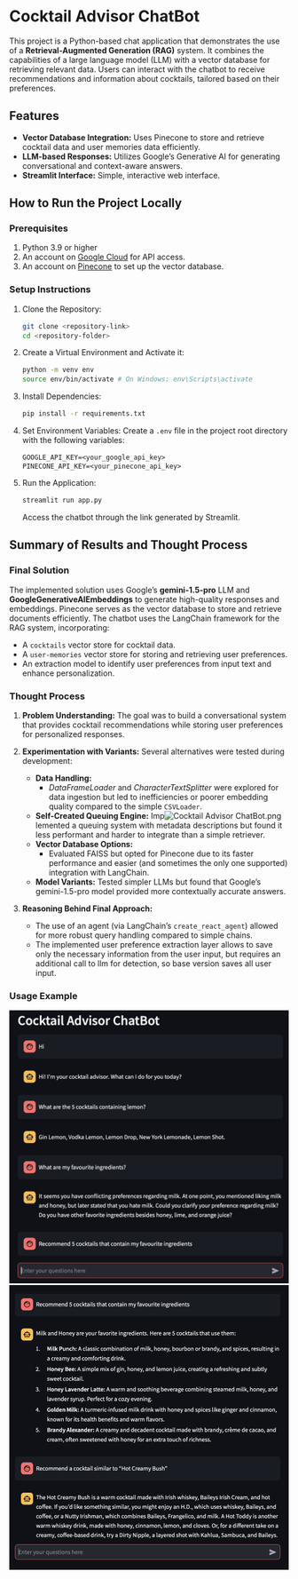 # Cocktail Advisor ChatBot

This project is a Python-based chat application that demonstrates the use of a **Retrieval-Augmented Generation (RAG)** system. It combines the capabilities of a large language model (LLM) with a vector database for retrieving relevant data. Users can interact with the chatbot to receive recommendations and information about cocktails, tailored based on their preferences.

## Features
- **Vector Database Integration:** Uses Pinecone to store and retrieve cocktail data and user memories data efficiently.
- **LLM-based Responses:** Utilizes Google’s Generative AI for generating conversational and context-aware answers.
- **Streamlit Interface:** Simple, interactive web interface.

## How to Run the Project Locally

### Prerequisites
1. Python 3.9 or higher
2. An account on [Google Cloud](https://cloud.google.com/) for API access.
3. An account on [Pinecone](https://www.pinecone.io/) to set up the vector database.

### Setup Instructions

1. Clone the Repository:
   ```bash
   git clone <repository-link>
   cd <repository-folder>
   ```

2. Create a Virtual Environment and Activate it:
   ```bash
   python -m venv env
   source env/bin/activate # On Windows: env\Scripts\activate
   ```

3. Install Dependencies:
   ```bash
   pip install -r requirements.txt
   ```

4. Set Environment Variables:
   Create a `.env` file in the project root directory with the following variables:
   ```env
   GOOGLE_API_KEY=<your_google_api_key>
   PINECONE_API_KEY=<your_pinecone_api_key>
   ```

5. Run the Application:
   ```bash
   streamlit run app.py
   ```
   Access the chatbot through the link generated by Streamlit.

## Summary of Results and Thought Process

### Final Solution
The implemented solution uses Google’s **gemini-1.5-pro** LLM and **GoogleGenerativeAIEmbeddings** to generate high-quality responses and embeddings. Pinecone serves as the vector database to store and retrieve documents efficiently. The chatbot uses the LangChain framework for the RAG system, incorporating:
- A `cocktails` vector store for cocktail data.
- A `user-memories` vector store for storing and retrieving user preferences.
- An extraction model to identify user preferences from input text and enhance personalization.

### Thought Process

1. **Problem Understanding:** The goal was to build a conversational system that provides cocktail recommendations while storing user preferences for personalized responses.

2. **Experimentation with Variants:** Several alternatives were tested during development:
   - **Data Handling:**
     - *DataFrameLoader* and *CharacterTextSplitter* were explored for data ingestion but led to inefficiencies or poorer embedding quality compared to the simple `CSVLoader`.
   - **Self-Created Queuing Engine:** Imp![Cocktail Advisor ChatBot.png](../../../../Library/Containers/com.apple.Notes/Data/tmp/TemporaryItems/NSIRD_%D0%9D%D0%BE%D1%82%D0%B0%D1%82%D0%BA%D0%B8_1kneIW/HardLinkURLTemp/F0C3F7BD-9120-4E22-AAB6-C8A229A76C18/1737599950/Cocktail%20Advisor%20ChatBot.png)lemented a queuing system with metadata descriptions but found it less performant and harder to integrate than a simple retriever.
   - **Vector Database Options:**
     - Evaluated FAISS but opted for Pinecone due to its faster performance and easier (and sometimes the only one supported) integration with LangChain.
   - **Model Variants:** Tested simpler LLMs but found that Google’s gemini-1.5-pro model provided more contextually accurate answers.

3. **Reasoning Behind Final Approach:**
   - The use of an agent (via LangChain’s `create_react_agent`) allowed for more robust query handling compared to simple chains.
   - The implemented user preference extraction layer allows to save only the necessary information from the user input, but requires an additional call to llm for detection, so base version saves all user input.

### Usage Example
![image1.png](images/image1.png)
![image2.png](images/image2.png)

